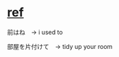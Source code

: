 # [ref](https://www.youtube.com/watch?v=Dy-DmYCcyzA&t=1554s)

前はね　→ i used to

部屋を片付けて　→ tidy up your room